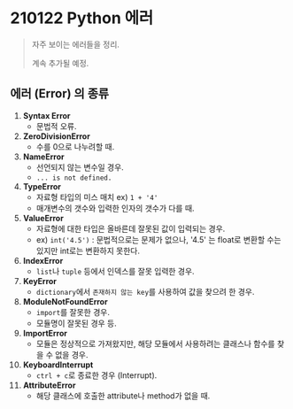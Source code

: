 # 210122 Python 에러

> 자주 보이는 에러들을 정리.
>
> 계속 추가될 예정.

## 에러 (Error) 의 종류

1. **Syntax Error**
   * 문법적 오류.
2. **ZeroDivisionError**
   * 수를 0으로 나누려할 때.
3. **NameError**
   * 선언되지 않는 변수일 경우.
   * `... is not defined.`
4. **TypeError**
   * 자료형 타입의 미스 매치 ex) `1 + '4'`
   * 매개변수의 갯수와 입력한 인자의 갯수가 다를 때.
5. **ValueError**
   * 자료형에 대한 타입은 올바른데 잘못된 값이 입력되는 경우.
   * ex) `int('4.5')` : 문법적으로는 문제가 없으나, '4.5' 는 float로 변환할 수는 있지만 int로는 변환하지 못한다. 
6. **IndexError**
   * `list`나 `tuple` 등에서 인덱스를 잘못 입력한 경우.
7. **KeyError**
   * `dictionary`에서 `존재하지 않는 key`를 사용하여 값을 찾으려 한 경우.
8. **ModuleNotFoundError**
   * `import`를 잘못한 경우.
   * 모듈명이 잘못된 경우 등.
9. **ImportError**
   * 모듈은 정상적으로 가져왔지만, 해당 모듈에서 사용하려는 클래스나 함수를 찾을 수 없을 경우.
10. **KeyboardInterrupt**
    *  `ctrl + c`로 종료한 경우 (Interrupt).
11. **AttributeError**
    * 해당 클래스에 호출한 attribute나 method가 없을 때.


